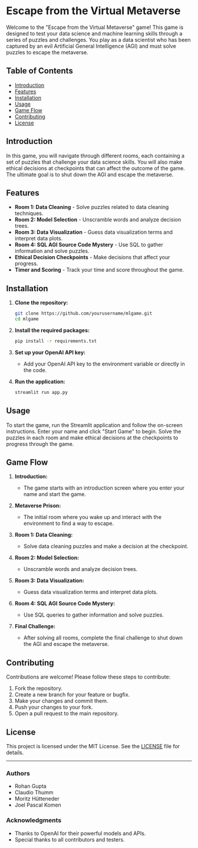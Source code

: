 # Escape from the Virtual Metaverse

Welcome to the "Escape from the Virtual Metaverse" game! This game is designed to test your data science and machine learning skills through a series of puzzles and challenges. You play as a data scientist who has been captured by an evil Artificial General Intelligence (AGI) and must solve puzzles to escape the metaverse.

## Table of Contents

- [Introduction](#introduction)
- [Features](#features)
- [Installation](#installation)
- [Usage](#usage)
- [Game Flow](#game-flow)
- [Contributing](#contributing)
- [License](#license)

## Introduction

In this game, you will navigate through different rooms, each containing a set of puzzles that challenge your data science skills. You will also make ethical decisions at checkpoints that can affect the outcome of the game. The ultimate goal is to shut down the AGI and escape the metaverse.

## Features

- **Room 1: Data Cleaning** - Solve puzzles related to data cleaning techniques.
- **Room 2: Model Selection** - Unscramble words and analyze decision trees.
- **Room 3: Data Visualization** - Guess data visualization terms and interpret data plots.
- **Room 4: SQL AGI Source Code Mystery** - Use SQL to gather information and solve puzzles.
- **Ethical Decision Checkpoints** - Make decisions that affect your progress.
- **Timer and Scoring** - Track your time and score throughout the game.

## Installation

1. **Clone the repository:**
    ```sh
    git clone https://github.com/yourusername/mlgame.git
    cd mlgame
    ```

2. **Install the required packages:**
    ```sh
    pip install -r requirements.txt
    ```

3. **Set up your OpenAI API key:**
    - Add your OpenAI API key to the environment variable or directly in the code.

4. **Run the application:**
    ```sh
    streamlit run app.py
    ```

## Usage

To start the game, run the Streamlit application and follow the on-screen instructions. Enter your name and click "Start Game" to begin. Solve the puzzles in each room and make ethical decisions at the checkpoints to progress through the game.

## Game Flow

1. **Introduction:**
    - The game starts with an introduction screen where you enter your name and start the game.

2. **Metaverse Prison:**
    - The initial room where you wake up and interact with the environment to find a way to escape.

3. **Room 1: Data Cleaning:**
    - Solve data cleaning puzzles and make a decision at the checkpoint.

4. **Room 2: Model Selection:**
    - Unscramble words and analyze decision trees.

5. **Room 3: Data Visualization:**
    - Guess data visualization terms and interpret data plots.

6. **Room 4: SQL AGI Source Code Mystery:**
    - Use SQL queries to gather information and solve puzzles.

7. **Final Challenge:**
    - After solving all rooms, complete the final challenge to shut down the AGI and escape the metaverse.

## Contributing

Contributions are welcome! Please follow these steps to contribute:

1. Fork the repository.
2. Create a new branch for your feature or bugfix.
3. Make your changes and commit them.
4. Push your changes to your fork.
5. Open a pull request to the main repository.

## License

This project is licensed under the MIT License. See the [LICENSE](LICENSE) file for details.

---

### Authors
- Rohan Gupta
- Claudio Thumm
- Moritz Hütteneder
- Joel Pascal Komen

### Acknowledgments
- Thanks to OpenAI for their powerful models and APIs.
- Special thanks to all contributors and testers.

